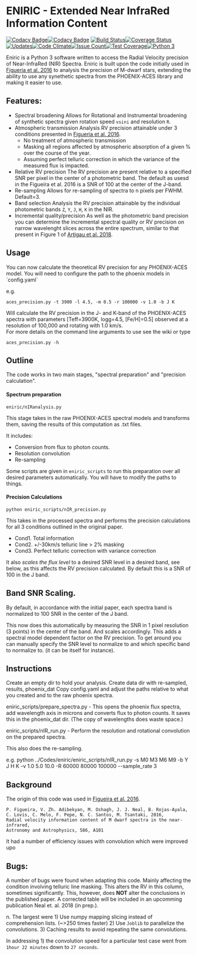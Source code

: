 # ENIRIC - Extended Near InfraRed Information Content

[![Codacy Badge](https://api.codacy.com/project/badge/Grade/24d3d525a79d4ae493de8c527540edef)](https://www.codacy.com/app/jason-neal/eniric?utm_source=github.com&utm_medium=referral&utm_content=jason-neal/eniric&utm_campaign=badger)[![Codacy Badge](https://api.codacy.com/project/badge/Coverage/24d3d525a79d4ae493de8c527540edef)](https://www.codacy.com/app/jason-neal/eniric?utm_source=github.com&amp;utm_medium=referral&amp;utm_content=jason-neal/eniric&amp;utm_campaign=Badge_Coverage)
[![Build Status](https://travis-ci.org/jason-neal/eniric.svg?branch=master)](https://travis-ci.org/jason-neal/eniric)[![Coverage Status](https://coveralls.io/repos/github/jason-neal/eniric/badge.svg?branch=master)](https://coveralls.io/github/jason-neal/eniric?branch=master)[![Updates](https://pyup.io/repos/github/jason-neal/eniric/shield.svg)](https://pyup.io/repos/github/jason-neal/eniric/)[![Code Climate](https://codeclimate.com/github/jason-neal/eniric/badges/gpa.svg)](https://codeclimate.com/github/jason-neal/eniric)[![Issue Count](https://codeclimate.com/github/jason-neal/eniric/badges/issue_count.svg)](https://codeclimate.com/github/jason-neal/eniric)[![Test Coverage](https://codeclimate.com/github/jason-neal/eniric/badges/coverage.svg)](https://codeclimate.com/github/jason-neal/eniric/coverage)[![Python 3](https://pyup.io/repos/github/jason-neal/eniric/python-3-shield.svg)](https://pyup.io/repos/github/jason-neal/eniric/)

Eniric is a Python 3 software written to access the Radial Velocity precision of Near-InfraRed (NIR) Spectra. 
Eniric is built upon the code initially used in [Figueria et al. 2016]() to analysis the precision of M-dwarf stars, extending the ability to use any synethetic spectra from the PHOENIX-ACES library and making it easier to use.

## Features:
- Spectral broadening
   Allows for Rotational and Instrumental broadening of synthetic spectra given rotation speed `vsini` and resolution `R`.
- Atmospheric transmission
 Analysis RV precision attainable under 3 conditions presented in [Figueria et al. 2016]().
    - No treatment of atmospheric transmission
    - Masking all regions affected by atmospheric absorption of a given % over the course of the year.
    - Assuming perfect telluric correction in which the variance of the measured flux is impacted.
- Relative RV precision 
   The RV precision are present relative to a specified SNR per pixel in the center of a photometric band. The default as usesd in the Figueira et al. 2016 is a SNR of 100 at the center of the J-band.
- Re-sampling
   Allows for re-sampling of spectra to n pixels per FWHM. Default=3.
- Band selection
  Analysis the RV precision attainable by the individual photometric bands `Z`, `Y`, `J`, `H`, `K` in the NIR.   
- Incremental quality/precision
    As well as the photometric band precision you can determine the incremental spectral quality or RV precision on narrow wavelenght slices across the entire spectrum, similar to that present in Figure 1 of [Artigau et al. 2018](http://adsabs.harvard.edu/abs/2018AJ....155..198A).

## Usage
You can now calculate the theoretical RV precision for any PHOENIX-ACES model.
You will need to configure the path to the phoenix models in ´config.yaml´

e.g.

    aces_precision.py -t 3900 -l 4.5, -m 0.5 -r 100000 -v 1.0 -b J K
    
Will calculate the RV precision in the J- and K-band of the PHOENIX-ACES spectra with parameters \[Teff=3900K, logg=4.5, \[Fe/H\]=0.5\] observed at a resolution of 100,000 and rotating with 1.0 km/s.  
For more details on the command line arguments to use see the wiki or type

    aces_precision.py -h 


## Outline

The code works in two main stages, "spectral preparation" and "precision calculation".

#### Spectrum preparation

`eniric/nIRanalysis.py`

This stage takes in the raw PHOENIX-ACES spectral models and transforms them, saving the results of this computation as .txt files.

It includes:
- Conversion from flux to photon counts.
- Resolution convolution
- Re-sampling

Some scripts are given in `eniric_scripts` to run this preparation over all desired parameters automatically. You will have to modify the paths to things.


#### Precision Calculations

`python eniric_scripts/nIR_precision.py`

This takes in the processed spectra and performs the precision calculations for all 3 conditions outlined in the original paper.
- Cond1. Total information
- Cond2. +/-30km/s telluric line > 2% masking
- Cond3. Perfect telluric correction with variance correction

It also *scales the flux level* to a desired SNR level in a desired band, see below, as this affects the RV precision calculated. By default this is a SNR of 100 in the J band.


## Band SNR Scaling.
By default, in accordance with the initial paper, each spectra band is normalized to 100 SNR in the center of the J band.

This now does this automatically by measuring the SNR in 1 pixel resolution (3 points) in the center of the band. And scales accordingly. This adds a spectral model dependent factor on the RV precision.
To get around you can manually specify the SNR level to normalize to and which specific band to normalize to. (it can be itself for instance).



## Instructions

Create an empty dir to hold your analysis.
Create data dir with re-sampled, results, phoenix_dat
Copy config.yaml and adjust the paths relative to what you created and to the raw phoenix spectra.

eniric_scripts/prepare_spectra.py - This opens the phoenix flux spectra, add wavelength axis in microns and converts flux to photon counts. It saves this in the phoenix_dat dir. (The copy of wavelengths does waste space.)

eniric_scripts/nIR_run.py  - Perform the resolution and rotational convolution on the prepared spectra.

This also does the re-sampling.

e.g. python ../Codes/eniric/eniric_scripts/nIR_run.py -s M0 M3 M6 M9 -b Y J H K -v 1.0 5.0 10.0 -R 60000 80000 100000 --sample_rate 3


## Background
The origin of this code was used in [Figueira et al. 2016](https://arxiv.org/abs/1511.07468).

    P. Figueira, V. Zh. Adibekyan, M. Oshagh, J. J. Neal, B. Rojas-Ayala, C. Lovis, C. Melo, F. Pepe, N. C. Santos, M. Tsantaki, 2016,
    Radial velocity information content of M dwarf spectra in the near-infrared,
    Astronomy and Astrophysics, 586, A101

It had a number of efficiency issues with convolution which were improved upo

## Bugs:
A number of bugs were found when adapting this code. Mainly affecting the condition involving telluric line masking. 
This alters the RV in this column, sometimes significantly. This, however, does **NOT** alter the conclusions in the published paper. A corrected table will be included in an upcomming publication Neal et. al. 2018 (in prep.).

n. The largest were
    1) Use numpy mapping slicing instead of comprehension lists.  (~>250 times faster)
    2) Use `Joblib` to parallelize the convolutions.
    3) Caching results to avoid repeating the same convolutions.

In addressing 1) the convolution speed for a particular test case went from `1hour 22 minutes` down to `27 seconds`.

